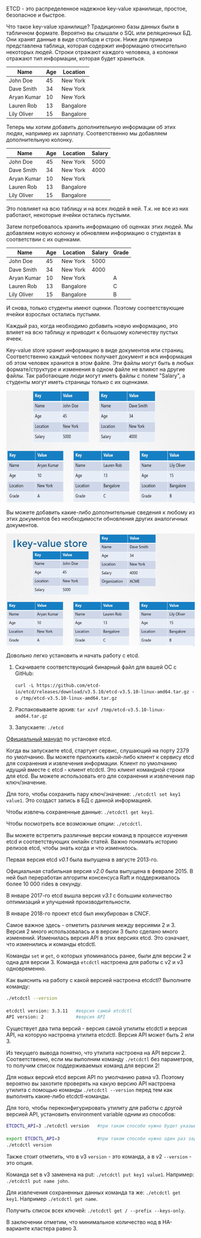 ETCD - это распределенное надежное key-value хранилище, простое, безопасное и быстрое.

Что такое key-value хранилище? Традиционно базы данных были в табличном формате. Вероятно вы слышали о SQL или реляционных БД. Они хранят данные в виде столбцов и строк. Ниже для примера представлена таблица, которая содержит информацию относительно некоторых людей. Строки отражают каждого человека, а колонки отражают тип информации, которая будет храниться.

| Name | Age | Location |
| ----------- | ----------- | ----------- |
| John Doe | 45 | New York |
| Dave Smith | 34 | New York |
| Aryan Kumar | 10 | New York |
| Lauren Rob | 13 | Bangalore |
| Lily Oliver | 15 | Bangalore |

Теперь мы хотим добавить дополнительную информации об этих людях, например их зарплату. Соответственно мы добавляем дополнительную колонку.

| Name | Age | Location | Salary
| ----------- | ----------- | ----------- | ----------- |
| John Doe | 45 | New York | 5000 |
| Dave Smith | 34 | New York | 4000 |
| Aryan Kumar | 10 | New York | |
| Lauren Rob | 13 | Bangalore | |
| Lily Oliver | 15 | Bangalore | |

Это повлияет на всю таблицу и на всех людей в ней. Т.к. не все из них работают, некоторые ячейки остались пустыми.

Затем потребовалось хранить информацию об оценках этих людей. Мы добавляем новую колонку и обновляем информацию о студентах в соответствии с их оценками.

| Name | Age | Location | Salary | Grade |
| ----------- | ----------- | ----------- | ----------- | ----------- |
| John Doe | 45 | New York | 5000 | |
| Dave Smith | 34 | New York | 4000 | |
| Aryan Kumar | 10 | New York | | A |
| Lauren Rob | 13 | Bangalore | | C |
| Lily Oliver | 15 | Bangalore | | B |

И снова, только студенты имеют оценки. Поэтому соответствующие ячейки взрослых остались пустыми.

Каждый раз, когда необходимо добавить новую информацию, это влияет на всю таблицу и приводит к большому количеству пустых ячеек.

Key-value store хранит информацию в виде документов или страниц. Соответственно каждый человек получает документ и вся информация об этом человек хранится в этом файле. Эти файлы могут быть в любых формате/структуре и изменения в одном файле не влияют на другие файлы. Так работающие люди могут иметь файлы с полем "Salary", а студенты могут иметь страницы только с их оценками.

<img src="image.png" width="600" height="300"><br>

Вы можете добавить какие-либо дополнительные сведения к любому из этих документов без необходимости обновления других аналогичных документов.

<img src="image-1.png" width="600" height="300"><br>

Довольно легко установить и начать работу с etcd.

1. Скачиваете соответствующий бинарный файл для вашей ОС с GitHub:

   `curl -L https://github.com/etcd-io/etcd/releases/download/v3.5.10/etcd-v3.5.10-linux-amd64.tar.gz -o /tmp/etcd-v3.5.10-linux-amd64.tar.gz`

2. Распаковываете архив: `tar xzvf /tmp/etcd-v3.5.10-linux-amd64.tar.gz`

3. Запускаете: `./etcd`

[Официальный мануал](https://github.com/etcd-io/etcd/releases) по установке etcd.

Когда вы запускаете etcd, стартует сервис, слушающий на порту 2379 по умолчанию. Вы можете приложить какой-либо клиент к сервису etcd для сохранения и извлечения информации. Клиент по умолчанию идущий вместе с etcd - клиент etcdctl. Это клиент командной строки для etcd. Вы можете использовать его для сохранения и извлечения пар ключ/значение.

Для того, чтобы сохранить пару ключ/значение: `./etcdctl set key1 value1`. Это создаст запись в БД с данной информацией.

Чтобы извлечь сохраненные данные: `./etcdctl get key1`.

Чтобы посмотреть все возможные опции: `./etcdctl`.

Вы можете встретить различные версии команд в процессе изучения etcd и соответствующих онлайн статей. Важно понимать историю релизов etcd, чтобы знать когда и что изменилось.

Первая версия etcd *v0.1* была выпущена в августе 2013-го.

Официальная стабильная версия *v2.0* была выпущена в феврале 2015. В ней был переработан алгоритм консенсуса Raft и поддерживалось более 10 000 rides в секунду.

В январе 2017-го etcd вышла версия *v3.1* с большим количество оптимизаций и улучшений производительности.

В январе 2018-го проект etcd был инкубирован в CNCF.

Самое важное здесь - отметить различия между версиями 2 и 3. Версия 2 много использовалась и в версии 3 было сделано много изменений. Изменилась версия API в этих версиях etcd. Это означает, что изменились и команды etcdctl.

Команды `set` и `get`, о которых упоминалось ранее, были для версии 2 и одна для версии 3. Команда `etcdctl` настроена для работы с v2 и v3 одновременно.

Как выяснить на работу с какой версией настроена etcdctl? Выполните команду:

```bash
./etcdctl --version

etcdctl version: 3.3.11   #версия самой etcdctl
API version: 2            #версия API
```

Существует два типа версий - версия самой утилиты etcdctl и версия API, на которую настроена утилита etcdctl. Версия API может быть 2 или 3.

Из текущего вывода понятно, что утилита настроена на API версии 2. Соответственно, если мы выполним команду `./etcdctl` без параметров, то получим список поддерживаемых команд для версии 2!

Для новых версий etcd версия API по умолчанию равна v3. Поэтому вероятно вы захотите проверять на какую версию API настроена утилита с помощью команды `./etcdctl --version` перед тем как выполнять какие-либо etcdctl-команды.

Для того, чтобы переконфигурировать утилиту для работы с другой версией API, установить environment variable одним из способов:

```bash
ETCDCTL_API=3 ./etcdctl version   #при таком способе нужно будет указывать переменную в каждой команде

export ETCDCTL_API=3              #при таком способе нужно один раз задать переменную в оболочке
./etcdctl version
```

Также стоит отметить, что в v3 `version` - это команда, а в v2 `--version` - это опция.

Команда set в v3 заменена на put: `./etcdctl put key1 value1`. Например: `./etcdctl put name john`.

Для извлечения сохраненных данных команда та же: `./etcdctl get key1`. Например `./etcdctl get name`.

Получить список всех ключей: `./etcdctl get / --prefix --keys-only`.

В заключении отметим, что минимальное количество нод в HA-варианте кластера равно 3.